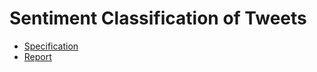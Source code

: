 # Sentiment Classification of Tweets

* [Specification](resources/ass2_spec.pdf)
* [Report](main/COMP30027-report.pdf)
